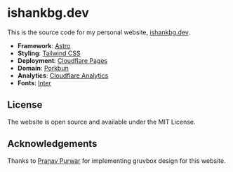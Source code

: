 # ishankbg.dev

This is the source code for my personal website, [ishankbg.dev](https://ishankbg.dev/).

- **Framework**: [Astro](https://astro.build/)
- **Styling**: [Tailwind CSS](https://tailwindcss.com/)
- **Deployment**: [Cloudflare Pages](https://pages.cloudflare.com/)
- **Domain**: [Porkbun](https://porkbun.com/)
- **Analytics**: [Cloudflare Analytics](https://www.cloudflare.com/en-in/web-analytics/)
- **Fonts**: [Inter](https://rsms.me/inter/)

## License

The website is open source and available under the MIT License.

## Acknowledgements

Thanks to [Pranav Purwar](https://github.com/PranavPurwar) for implementing gruvbox design for this website.
